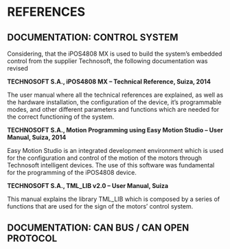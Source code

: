 REFERENCES
==========

DOCUMENTATION: CONTROL SYSTEM
-----------------------------
Considering, that the iPOS4808 MX is used to build the system’s embedded control from the supplier Technosoft, the following documentation was revised

**TECHNOSOFT S.A., iPOS4808 MX – Technical Reference, Suiza, 2014**

The user manual where all the technical references are explained, as well as the hardware installation, the configuration of the device, it’s programmable modes, and other different parameters and functions which are needed for the correct functioning of the system.

**TECHNOSOFT S.A., Motion Programming using Easy Motion Studio – User Manual, Suiza, 2014**

Easy Motion Studio is an integrated development environment which is used for the configuration and control of the motion of the motors through Technosoft intelligent devices.  The use of this software was fundamental for the programming of the iPOS4808 device.

**TECHNOSOFT S.A., TML_LIB v2.0 – User Manual, Suiza**

This manual explains the library TML_LIB which is composed by a series of functions that are used for the sign of the motors’ control system.


DOCUMENTATION: CAN BUS / CAN OPEN PROTOCOL
------------------------------------------

